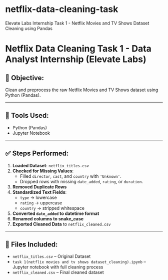 # netflix-data-cleaning-task
Elevate Labs Internship Task 1 - Netflix Movies and TV Shows Dataset Cleaning using Pandas

# Netflix Data Cleaning Task 1 - Data Analyst Internship (Elevate Labs)

## 📌 Objective:
Clean and preprocess the raw Netflix Movies and TV Shows dataset using Python (Pandas).

---

## 🔧 Tools Used:
- Python (Pandas)
- Jupyter Notebook

---

## ✅ Steps Performed:
1. **Loaded Dataset**: `netflix_titles.csv`
2. **Checked for Missing Values**:
   - Filled `director`, `cast`, and `country` with `'Unknown'`.
   - Dropped rows with missing `date_added`, `rating`, or `duration`.
3. **Removed Duplicate Rows**
4. **Standardized Text Fields**:
   - `type` → lowercase
   - `rating` → uppercase
   - `country` → stripped whitespace
5. **Converted `date_added` to datetime format**
6. **Renamed columns to snake_case**
7. **Exported Cleaned Data** to `netflix_cleaned.csv`

---

## 📁 Files Included:
- `netflix_titles.csv` – Original Dataset
- `task 1(netflix movies and tv shows dataset_cleaning).ipynb` – Jupyter notebook with full cleaning process
- `netflix_cleaned.csv` – Final cleaned dataset
